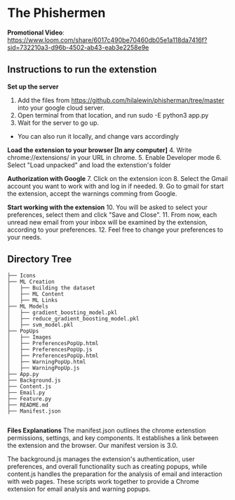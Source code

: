 # The Phishermen
**Promotional Video**: 
https://www.loom.com/share/6017c490be70460db05e1a118da7416f?sid=732210a3-d96b-4502-ab43-eab3e2258e9e

## Instructions to run the extenstion
**Set up the server**
1. Add the files from https://github.com/hilalewin/phisherman/tree/master into your google cloud server.
2. Open terminal from that location, and run sudo -E python3 app.py
3. Wait for the server to go up.
* You can also run it locally, and change vars accordingly 

**Load the extension to your browser [In any computer]**
4. Write chrome://extensions/ in your URL in chrome.
5. Enable Developer mode
6. Select "Load unpacked" and load the extenstion's folder
 
**Authorization with Google**
7. Click on the extension icon
8. Select the Gmail account you want to work with and log in if needed.
9. Go to gmail for start the extension, accept the warnings comming from Google.

**Start working with the extension**
10. You will be asked to select your preferences, select them and click "Save and Close".
11. From now, each unread new email from your inbox will be examined by the extension, according to your preferences.
12. Feel free to change your preferences to your needs.

## Directory Tree
```
├── Icons
├── ML Creation
│   ├── Building the dataset
│   ├── ML Content
│   ├── ML Links
├── ML Models
│   ├── gradient_boosting_model.pkl
│   ├── reduce_gradient_boosting_model.pkl
│   ├── svm_model.pkl
├── PopUps
│   ├── Images
│   ├── PreferencesPopUp.html
│   ├── PreferencesPopUp.js
│   ├── PreferencesPopUp.html
│   ├── WarningPopUp.html
│   ├── WarningPopUp.js
├── App.py
├── Background.js
├── Content.js
├── Email.py
├── Feature.py
├── README.md
├── Manifest.json


```


**Files Explanations**
The manifest.json outlines the chrome extenstion permissions, settings, and key components. It establishes a link between the extension and the browser. Our manifest version is 3.0.

The background.js manages the extension's authentication, user preferences, and overall functionality such as creating popups, while content.js handles the preparation for the analysis of email and interaction with web pages. These scripts work together to provide a Chrome extension for email analysis and warning popups.

